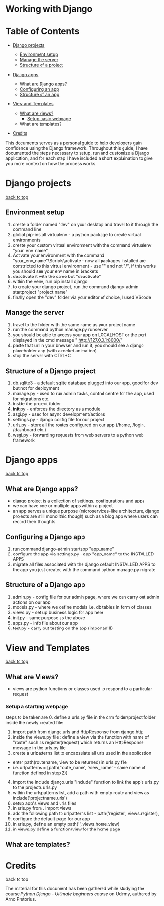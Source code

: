 # Working with Django

<a id="table-of-contents"></a>
# Table of Contents

- [Django projects](#django-projects)
  - [Environment setup](#environment-setup)
  - [Manage the server](#manage-the-server)
  - [Structure of a project](#project-structure)
- [Django apps](#django-apps)
  - [What are Django apps?](#what-are-django-apps)
  - [Configuring an app](#configure-django-app)
  - [Structure of an app](#structure-of-django-app)
- [View and Templates](#views-templates)
  - [What are views?](#what-are-views)
    - [Setup basic webpage](#setup-webpage)
  - [What are templates?](#what-are-templates)

- [Credits](#credits)

This documents serves as a personal guide to help developers gain confidence using the Django framework.
Throughout this guide, I have documented the steps necessary to setup, run and customize a Django application, and for each step I have included a short explaination to give you more context on how the process works.

<a id="django-projects"></a>
# Django projects
[back to top](#table-of-contents)

<a id="environment-setup"></a>
## Environment setup

1. create a folder named "dev" on your desktop and travel to it through the command line
2. global pip-install virtualenv - a python package to create virtual environments
3. create your custom virtual environment with the command virtualenv "your_env_name"
4. Activate your environment with the command "your_env_name"\Scripts\activate - now all packages installed are
constricted to this virtual environment  - use "\" and not "/", if this works you should see your env name in brackets
5. deactivate it with the same but "deactivate"
6. within the venv, run pip install django
7. to create your django project, run the command django-admin startproject "project name"
8. finally open the "dev" folder via your editor of choice, I used VScode

<a id="manage-the-server"></a>
## Manage the server

1. travel to the folder with the same name as your project name
2. run the command python manage.py runserver
3. you should be able to access your app on LOCALHOST or the port displayed in the cmd message " <http://127.0.0.1:8000/>"
4. paste that url in your browser and run it, you should see a django placeholder app (with a rocket animation)
5. stop the server with CTRL+C

<a id="project-structure"></a>
## Structure of a Django project

1. db.sqlite3 - a default sqlite database plugged into our app, good for dev but not for deployment
2. manage.py - used to run admin tasks, control centre for the app, used for migrations etc.
3. inside the project folder
  1. __init__.py - enforces the directory as a module
  2. asgi.py - used for async development/actions
  3. settings.py - django config file for our project
  4. urls.py - store all the routes configured on our app (/home, /login, /dashboard etc.)
  5. wsgi.py - forwarding requests from web servers to a python web framework

<a id="django-apps"></a>
# Django apps
[back to top](#table-of-contents)

<a id="what-are-django-apps"></a>
## What are Django apps?

- django project is a collection of settings, configurations and apps
- we can have one or multiple apps within a project
- an app serves a unique purpose (microservices-like architecture, django projects are still monolithic though) such as a blog app where users can record their thoughts

<a id="configure-django-app"></a>
## Configuring a Django app

1. run command django-admin startapp "app_name"
2. configure the app via settings.py - app "app_name" to the INSTALLED APPS
3. migrate all files associated with the django default INSTALLED APPS to the app you just created with the command python manage.py migrate

<a id="structure-of-django-app"></a>
## Structure of a Django app

1. admin.py - config file for our admin page, where we can carry out admin actions on our app
2. models.py - where we define models i.e. db tables in form of classes
3. views.py - set up business logic for app here
4. init.py - same purpose as the above
5. apps.py - info file about our app
6. test.py - carry out testing on the app (importan!!!)

<a id="views-templates"></a>
# View and Templates
[back to top](#table-of-contents)

<a id="what-are-views"></a>
## What are Views?

- views are python functions or classes used to respond to a particular request

<a id="setup-webpage"></a>
### Setup a starting webpage 

steps to be taken are
0. define a urls.py file in the crm folder/project folder
inside the newly created file:
1. import path from django.urls and HttpResponse from django.http 
2. inside the views.py file : define a view via the function with name of "route" such as register(request) which returns an HttpResponse message in the urls.py file
3. create a urlpatterns list to encapsulate all urls used in the application
- enter path(routename, view to be returned) in urls.py file
- i.e. urlpatterns = [path('route_name', 'view_name' - same name of function defined in step 2)]
4. import the include django.urls "include" function to link the app's urls.py to the projects urls.py
5. within the urlspatterns list, add a path with empty route and view as include('projectname.urls')
6. setup app's views and urls files 
  1. in urls.py from . import views
  2. add the following path to urlpatterns list - path('register', views.register), 
7. configure the default page for our app
  1. in urls.py, define an empty path('', views.home_view)
  2. in views.py define a function/view for the home page

<a id="what-are-templates"></a>
## What are templates?


<a id="credits"></a>
# Credits
[back to top](#table-of-contents)

The material for this document has been gathered while studying the course *Python Django - Ultimate beginners course* on Udemy, authored by Arno Pretorius.